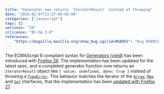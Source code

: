 ```yaml
---
title: "Generator now returns `IteratorResult` instead of throwing"
date: "2014-02-07T11:57:09-05:00"
categories: ["javascript"]
tags: []
versions: "29"
cclicense: "BY-SA 3.0"
references:
    "https://bugzilla.mozilla.org/show_bug.cgi?id=958951": "Bug 958951 – Return IteratorResult object for completed generators instead of throwing"
---
```

The ECMAScript 6 compliant syntax for [Generators (yield)](http://wiki.ecmascript.org/doku.php?id=harmony:generators) has been introduced with [Firefox 26](https://developer.mozilla.org/en-US/Firefox/Releases/26). The implementation has been updated for the latest spec, and a completed generator function now returns an `IteratorResult` object like `{ value: undefined, done: true }` instead of throwing a [`TypeError`](https://developer.mozilla.org/en-US/docs/Web/JavaScript/Reference/Global_Objects/TypeError). This behavior matches the iterator of the [`Array`](https://developer.mozilla.org/en-US/docs/Web/JavaScript/Reference/Global_Objects/Array), [`Map`](https://developer.mozilla.org/en-US/docs/Web/JavaScript/Reference/Global_Objects/Map) and [`Set`](https://developer.mozilla.org/en-US/docs/Web/JavaScript/Reference/Global_Objects/Set) interfaces, that the implementation has been [updated with Firefox 27](https://www.fxsitecompat.com/en-US/docs/2013/iterator-implementation-has-been-updated-to-the-latest-spec/).
